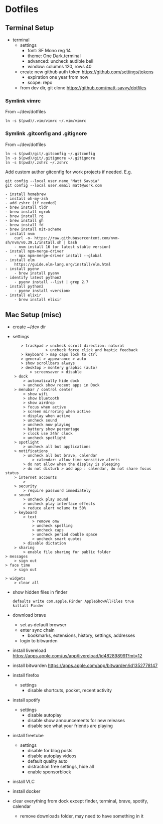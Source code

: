 # Dotfiles


## Terminal Setup
- terminal
    - settings
        - font: SF Mono reg 14
		- theme: One Dark.terminal
        - advanced: uncheck audible bell
        - window: columns 120, rows 40
	- create new github auth token https://github.com/settings/tokens
		- expiration one year from now
		- scope: repo
	- from dev dir, git clone https://github.com/matt-savvy/dotfiles

### Symlink vimrc
From ~/dev/dotfiles

```
ln -s $(pwd)/.vim/vimrc ~/.vim/vimrc
```

### Symlink .gitconfig and .gitignore
From ~/dev/dotfiles

```
ln -s $(pwd)/git/.gitconfig ~/.gitconfig
ln -s $(pwd)/git/.gitignore ~/.gitignore
ln -s $(pwd)/.zshrc ~/.zshrc
```

Add custom author gitconfig for work projects if needed. E.g.
```
git config --local user.name "Matt Savoia"
git config --local user.email matt@work.com
```

    - install homebrew
    - install oh-my-zsh
    - add zshrc (if needed)
    - brew install tldr
    - brew install ngrok
    - brew install rg
    - brew install gh
    - brew install fd
    - brew install mit-scheme
    - install nvm
        curl -o- https://raw.githubusercontent.com/nvm-sh/nvm/v0.39.1/install.sh | bash
        - nvm install 16 (or latest stable version)
    - install npm-merge-driver
        - npx npm-merge-driver install --global
    - install elm
        https://guide.elm-lang.org/install/elm.html
    - install pyenv
        - brew install pyenv
    - identify latest python2
        - pyenv install --list | grep 2.7
    - install python2
        - pyenv install <version>
    - install elixir
        - brew install elixir



## Mac Setup (misc)
- create ~/dev dir

- settings

```
       > trackpad > uncheck scroll direction: natural
                  > uncheck force click and haptic feedback
	   > keyboard > map caps lock to ctrl
	   > general > appearance > auto
	   > show scrollbars always
	   > desktop > montery graphic (auto)
           > screensaver > disable
	> dock
		> automatically hide dock
		> uncheck show recent apps in Dock
	> menubar / control center
		> show wifi
		> show bluetooth
		> show airdrop
		> focus when active
		> screen mirroring when active
		> display when active
		> uncheck sound
		> uncheck now playing
		> battery show percentage
		> clock use 24hr clock
		> uncheck spotlight
    > spotlight
        > uncheck all but applications
    > notifications
        > uncheck all but brave, calendar
            > calendar: allow time sensitive alerts
        > do not allow when the display is sleeping
        > do not disturb > add app : calendar, do not share focus status
    > internet accounts
        >
    > security
        > require password immediately
    > sound
        > uncheck play sound
        > uncheck play interface effects
        > reduce alert volume to 50%
    > keyboard
        > text
            > remove omw
            > uncheck spelling
            > uncheck caps
            > uncheck period double space
            > uncheck smart quotes
        > disable dictation
    > sharing
        > enable file sharing for public folder
> messages
    > sign out
> face time
    > sign out

> widgets
    > clear all
```

- show hidden files in finder
    ```
    defaults write com.apple.Finder AppleShowAllFiles true
    killall Finder
    ```

- download brave
	- set as default browser
	- enter sync chain
		- bookmarks, extensions, history, settings, addresses
	- login to bitwarden


- install livereload
    https://apps.apple.com/us/app/livereload/id482898991?mt=12
- install bitwarden
    https://apps.apple.com/app/bitwarden/id1352778147
- install firefox
    - settings
        - disable shortcuts, pocket, recent activity
- install spotify
    - settings
        - disable autoplay
        - disable show announcements for new releases
        - disable see what your friends are playing
- install freetube
    - settings
        - disable for blog posts
        - disable autoplay videos
        - default quality auto
        - distraction free settings, hide all
        - enable sponsorblock
- install VLC
- install docker
- clear everything from dock except finder, terminal, brave, spotify, calendar
    - remove downloads folder, may need to have something in it


